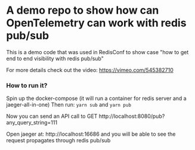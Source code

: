 # A demo repo to show how can OpenTelemetry can work with redis pub/sub

This is a demo code that was used in RedisConf to show case "how to get end to end visibility with redis pub/sub"

For more details check out the video: https://vimeo.com/545382710


### How to run it?

Spin up the docker-compose (it will run a container for redis server and a jaeger-all-in-one)
Then run: `yarn sub` and `yarn pub`

Now you can send an API call to GET http://localhost:8080/pub?any_query_string=111

Open jaeger at: http://localhost:16686 and you will be able to see the request propagates through redis pub/sub
